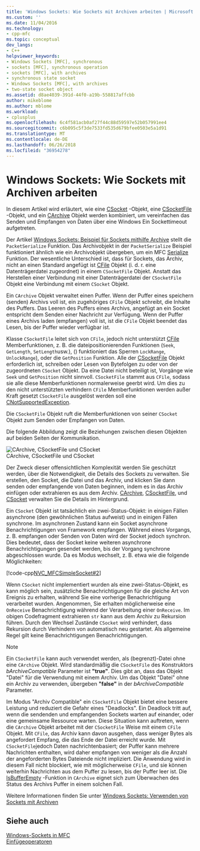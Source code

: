 ```yaml
---
title: 'Windows Sockets: Wie Sockets mit Archiven arbeiten | Microsoft Docs'
ms.custom: ''
ms.date: 11/04/2016
ms.technology:
- cpp-mfc
ms.topic: conceptual
dev_langs:
- C++
helpviewer_keywords:
- Windows Sockets [MFC], synchronous
- sockets [MFC], synchronous operation
- sockets [MFC], with archives
- synchronous state socket
- Windows Sockets [MFC], with archives
- two-state socket object
ms.assetid: d8ae4039-391d-44f0-a19b-558817affcbb
author: mikeblome
ms.author: mblome
ms.workload:
- cplusplus
ms.openlocfilehash: 6c4f581acb0af27f44c88d59597e52b057991ee4
ms.sourcegitcommit: c6b095c5f3de7533fd535d679bfee0503e5a1d91
ms.translationtype: MT
ms.contentlocale: de-DE
ms.lasthandoff: 06/26/2018
ms.locfileid: "36954278"
---
```

# <a name="windows-sockets-how-sockets-with-archives-work"></a>Windows Sockets: Wie Sockets mit Archiven arbeiten
In diesem Artikel wird erläutert, wie eine [CSocket](../mfc/reference/csocket-class.md) -Objekt, eine [CSocketFile](../mfc/reference/csocketfile-class.md) -Objekt, und ein [CArchive](../mfc/reference/carchive-class.md) Objekt werden kombiniert, um vereinfachen das Senden und Empfangen von Daten über eine Windows Ein Sockettimeout aufgetreten.  
  
 Der Artikel [Windows Sockets: Beispiel für Sockets mithilfe Archive](../mfc/windows-sockets-example-of-sockets-using-archives.md) stellt die `PacketSerialize` Funktion. Das Archivobjekt in der `PacketSerialize` Beispiel funktioniert ähnlich wie ein Archivobjekt übergeben, um ein MFC [Serialize](../mfc/reference/cobject-class.md#serialize) Funktion. Der wesentliche Unterschied ist, dass für Sockets, das Archiv, nicht an einen Standard angefügt ist [CFile](../mfc/reference/cfile-class.md) Objekt (i. d. r. eine Datenträgerdatei zugeordnet) in einem `CSocketFile` Objekt. Anstatt das Herstellen einer Verbindung mit einer Datenträgerdatei der `CSocketFile` Objekt eine Verbindung mit einem `CSocket` Objekt.  
  
 Ein `CArchive` Objekt verwaltet einen Puffer. Wenn der Puffer eines speichern (senden) Archivs voll ist, ein zugehöriges `CFile` Objekt schreibt, die Inhalte des Puffers. Das Leeren des Puffers eines Archivs, angefügt an ein Socket entspricht dem Senden einer Nachricht zur Verfügung. Wenn der Puffer eines Archivs laden (empfangen) voll ist, ist die `CFile` Objekt beendet das Lesen, bis der Puffer wieder verfügbar ist.  
  
 Klasse `CSocketFile` leitet sich von `CFile`, jedoch nicht unterstützt [CFile](../mfc/reference/cfile-class.md) Memberfunktionen, z. B. die dateipositionierenden Funktionen (`Seek`, `GetLength`, `SetLength`usw.), () funktioniert das Sperren `LockRange`, `UnlockRange`), oder die `GetPosition` Funktion. Alle der [CSocketFile](../mfc/reference/csocketfile-class.md) Objekt erforderlich ist, schreiben oder Lesen von Bytefolgen zu oder von der zugeordneten `CSocket` Objekt. Da eine Datei nicht beteiligt ist, Vorgänge wie `Seek` und `GetPosition` nicht sinnvoll. `CSocketFile` stammt aus `CFile`, sodass sie alle diese Memberfunktionen normalerweise geerbt wird. Um dies zu den nicht unterstützten verhindern `CFile` Memberfunktionen werden außer Kraft gesetzt `CSocketFile` ausgelöst werden soll eine [CNotSupportedException](../mfc/reference/cnotsupportedexception-class.md).  
  
 Die `CSocketFile` Objekt ruft die Memberfunktionen von seiner `CSocket` Objekt zum Senden oder Empfangen von Daten.  
  
 Die folgende Abbildung zeigt die Beziehungen zwischen diesen Objekten auf beiden Seiten der Kommunikation.  
  
 ![CArchive, CSocketFile und CSocket](../mfc/media/vc38ia1.gif "vc38ia1")  
CArchive, CSocketFile und CSocket  
  
 Der Zweck dieser offensichtlichen Komplexität werden Sie geschützt werden, über die Notwendigkeit, die Details des Sockets zu verwalten. Sie erstellen, den Socket, die Datei und das Archiv, und klicken Sie dann senden oder empfangende von Daten beginnen, indem es in das Archiv einfügen oder extrahieren es aus dem Archiv. [CArchive](../mfc/reference/carchive-class.md), [CSocketFile](../mfc/reference/csocketfile-class.md), und [CSocket](../mfc/reference/csocket-class.md) verwalten Sie die Details im Hintergrund.  
  
 Ein `CSocket` Objekt ist tatsächlich ein zwei-Status-Objekt: in einigen Fällen asynchrone (den gewöhnlichen Status aufweist) und in einigen Fällen synchrone. Im asynchronen Zustand kann ein Socket asynchrone Benachrichtigungen von Framework empfangen. Während eines Vorgangs, z. B. empfangen oder Senden von Daten wird der Socket jedoch synchron. Dies bedeutet, dass der Socket keine weiteren asynchrone Benachrichtigungen gesendet werden, bis der Vorgang synchrone abgeschlossen wurde. Da es Modus wechselt, z. B. etwa wie die folgende Möglichkeiten:  
  
 [!code-cpp[NVC_MFCSimpleSocket#2](../mfc/codesnippet/cpp/windows-sockets-how-sockets-with-archives-work_1.cpp)]  
  
 Wenn `CSocket` nicht implementiert wurden als eine zwei-Status-Objekt, es kann möglich sein, zusätzliche Benachrichtigungen für die gleiche Art von Ereignis zu erhalten, während Sie eine vorherige Benachrichtigung verarbeitet wurden. Angenommen, Sie erhalten möglicherweise eine `OnReceive` Benachrichtigung während der Verarbeitung einer `OnReceive`. Im obigen Codefragment extrahieren `str` kann aus dem Archiv zu Rekursion führen. Durch den Wechsel Zustände `CSocket` wird verhindert, dass Rekursion durch Verhindern von automatisch neu gestartet. Als allgemeine Regel gilt keine Benachrichtigungen Benachrichtigungen.  
  
> [!NOTE]
>  Ein `CSocketFile` kann auch verwendet werden, als (begrenzt)-Datei ohne eine `CArchive` Objekt. Wird standardmäßig die `CSocketFile` des Konstruktors *bArchiveCompatible* Parameter ist **"true"**. Dies gibt an, dass das Objekt "Datei" für die Verwendung mit einem Archiv. Um das Objekt "Datei" ohne ein Archiv zu verwenden, übergeben **"false"** in der *bArchiveCompatible* Parameter.  
  
 Im Modus "Archiv Compatible" ein `CSocketFile` Objekt bietet eine bessere Leistung und reduziert die Gefahr eines "Deadlocks". Ein Deadlock tritt auf, wenn die sendenden und empfangenden Sockets warten auf einander, oder eine gemeinsame Ressource warten. Diese Situation kann auftreten, wenn die `CArchive` Objekt arbeitet mit der `CSocketFile` Weise mit einem `CFile` Objekt. Mit `CFile`, das Archiv kann davon ausgehen, dass weniger Bytes als angefordert Empfang, die das Ende der Datei erreicht wurde. Mit `CSocketFile`jedoch Daten nachrichtenbasiert; der Puffer kann mehrere Nachrichten enthalten, wird daher empfangen von weniger als die Anzahl der angeforderten Bytes Dateiende nicht impliziert. Die Anwendung wird in diesem Fall nicht blockiert, wie mit möglicherweise `CFile`, und sie können weiterhin Nachrichten aus dem Puffer zu lesen, bis der Puffer leer ist. Die [IsBufferEmpty](../mfc/reference/carchive-class.md#isbufferempty) -Funktion in `CArchive` eignet sich zum Überwachen des Status des Archivs Puffer in einem solchen Fall.  
  
 Weitere Informationen finden Sie unter [Windows Sockets: Verwenden von Sockets mit Archiven](../mfc/windows-sockets-using-sockets-with-archives.md)  
  
## <a name="see-also"></a>Siehe auch  
 [Windows-Sockets in MFC](../mfc/windows-sockets-in-mfc.md)   
 [Einfügeoperatoren](../mfc/reference/cobject-class.md#serialize)


